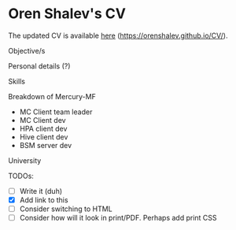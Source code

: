 # Oren Shalev's CV

The updated CV is available [here](https://orenshalev.github.io/CV/) (https://orenshalev.github.io/CV/).

Objective/s

Personal details (?)

Skills

Breakdown of Mercury-MF
* MC Client team leader
* MC Client dev
* HPA client dev
* Hive client dev
* BSM server dev

University

TODOs:
- [ ] Write it (duh)
- [x] Add link to this
- [ ] Consider switching to HTML
- [ ] Consider how will it look in print/PDF. Perhaps add print CSS
